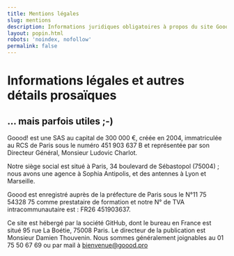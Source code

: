 ```yaml
---
title: Mentions légales
slug: mentions
description: Informations juridiques obligatoires à propos du site Goood! 
layout: popin.html
robots: 'noindex, nofollow'
permalink: false
---
```

# Informations légales et autres détails prosaïques #
## ... mais parfois utiles ;-) ##

Goood! est une SAS au capital de 300 000 €, créée en 2004, immatriculée au RCS de Paris sous le numéro 451 903 637 B et représentée par son Directeur Général, Monsieur Ludovic Charlot.

Notre siège social est situé à Paris, 34 boulevard de Sébastopol (75004) ; nous avons une agence à Sophia Antipolis, et des antennes à Lyon et Marseille.

Goood est enregistré auprès de la préfecture de Paris sous le N°11 75 54328 75 comme prestataire de formation et notre N° de TVA intracommunautaire est : FR26 451903637.

Ce site est hébergé par la société GitHub, dont le bureau en France est situé 95 rue La Boétie, 75008 Paris.
Le directeur de la publication est Monsieur Damien Thouvenin. Nous sommes généralement joignables au 01 75 50 67 69 ou par mail à bienvenue@goood.pro
